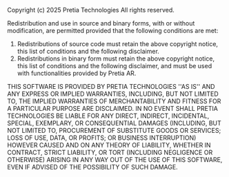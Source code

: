 Copyright (c) 2025 Pretia Technologies
All rights reserved.

Redistribution and use in source and binary forms, with or without
modification, are permitted provided that the following conditions are met:
1. Redistributions of source code must retain the above copyright notice, this list of conditions and the following disclaimer.
2. Redistributions in binary form must retain the above copyright notice, this list of conditions and the following disclaimer, and must be used with functionalities provided by Pretia AR.

THIS SOFTWARE IS PROVIDED BY PRETIA TECHNOLOGIES ''AS IS'' AND ANY
EXPRESS OR IMPLIED WARRANTIES, INCLUDING, BUT NOT LIMITED TO, THE IMPLIED
WARRANTIES OF MERCHANTABILITY AND FITNESS FOR A PARTICULAR PURPOSE ARE
DISCLAIMED. IN NO EVENT SHALL PRETIA TECHNOLOGIES BE LIABLE FOR ANY
DIRECT, INDIRECT, INCIDENTAL, SPECIAL, EXEMPLARY, OR CONSEQUENTIAL DAMAGES (INCLUDING, BUT NOT LIMITED TO, PROCUREMENT OF SUBSTITUTE GOODS OR SERVICES; LOSS OF USE, DATA, OR PROFITS; OR BUSINESS INTERRUPTION) HOWEVER CAUSED AND ON ANY THEORY OF LIABILITY, WHETHER IN CONTRACT, STRICT LIABILITY, OR TORT (INCLUDING NEGLIGENCE OR OTHERWISE) ARISING IN ANY WAY OUT OF THE USE OF THIS SOFTWARE, EVEN IF ADVISED OF THE POSSIBILITY OF SUCH DAMAGE.